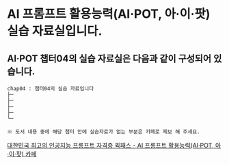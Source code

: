# AI 프롬프트 활용능력(AI·POT, 아·이·팟) 실습 자료실입니다.
## AI·POT 챕터04의 실습 자료실은 다음과 같이 구성되어 있습니다.

```
chap04 : 챕터04의 실습 자료입니다
├─
├─
├─
├─
└─

※ 도서 내용 중에 해당 챕터 안에 실습자료가 없는 부분은 카페로 제보 해 주세요.
```

<a href="https://cafe.naver.com/quickpass" target="_blank">
대한민국 최고의 인공지능 프롬프트 자격증 퀵패스 - AI 프롬프트 활용능력(AI·POT, 아·이·팟) 카페
</a>